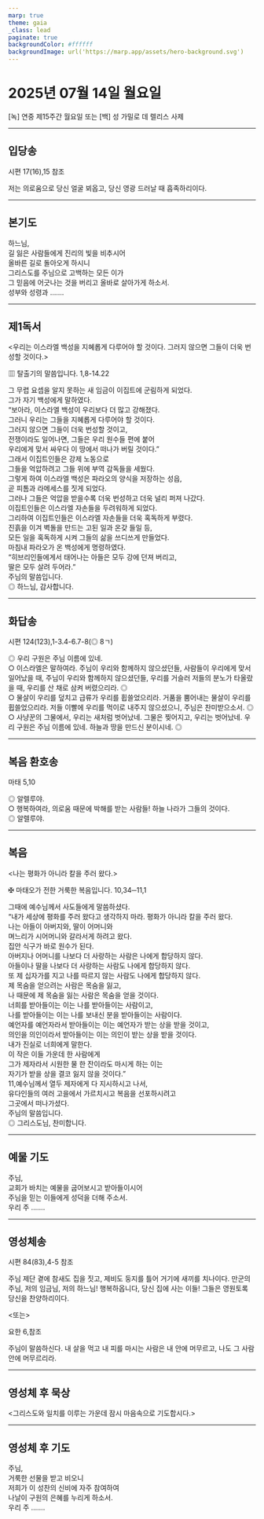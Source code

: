 ```yaml
---
marp: true
theme: gaia
_class: lead
paginate: true
backgroundColor: #ffffff
backgroundImage: url('https://marp.app/assets/hero-background.svg')
---
```


# 2025년 07월 14일 월요일

[녹] 연중 제15주간 월요일 또는 [백] 성 가밀로 데 렐리스 사제  




---

## 입당송

시편 17(16),15 참조

저는 의로움으로 당신 얼굴 뵈옵고, 당신 영광 드러날 때 흡족하리이다.  
  


---

## 본기도

하느님,  
길 잃은 사람들에게 진리의 빛을 비추시어  
올바른 길로 돌아오게 하시니  
그리스도를 주님으로 고백하는 모든 이가  
그 믿음에 어긋나는 것을 버리고 올바로 살아가게 하소서.  
성부와 성령과 …….  
  


---

## 제1독서

<우리는 이스라엘 백성을 지혜롭게 다루어야 할 것이다. 그러지 않으면 그들이 더욱 번성할 것이다.>

▥ 탈출기의 말씀입니다. 1,8-14.22

그 무렵 요셉을 알지 못하는 새 임금이 이집트에 군림하게 되었다.  
그가 자기 백성에게 말하였다.  
“보아라, 이스라엘 백성이 우리보다 더 많고 강해졌다.  
그러니 우리는 그들을 지혜롭게 다루어야 할 것이다.  
그러지 않으면 그들이 더욱 번성할 것이고,  
전쟁이라도 일어나면, 그들은 우리 원수들 편에 붙어  
우리에게 맞서 싸우다 이 땅에서 떠나가 버릴 것이다.”  
그래서 이집트인들은 강제 노동으로  
그들을 억압하려고 그들 위에 부역 감독들을 세웠다.  
그렇게 하여 이스라엘 백성은 파라오의 양식을 저장하는 성읍,  
곧 피톰과 라메세스를 짓게 되었다.  
그러나 그들은 억압을 받을수록 더욱 번성하고 더욱 널리 퍼져 나갔다.  
이집트인들은 이스라엘 자손들을 두려워하게 되었다.  
그리하여 이집트인들은 이스라엘 자손들을 더욱 혹독하게 부렸다.  
진흙을 이겨 벽돌을 만드는 고된 일과 온갖 들일 등,  
모든 일을 혹독하게 시켜 그들의 삶을 쓰디쓰게 만들었다.  
마침내 파라오가 온 백성에게 명령하였다.  
“히브리인들에게서 태어나는 아들은 모두 강에 던져 버리고,  
딸은 모두 살려 두어라.”  
주님의 말씀입니다.  
◎ 하느님, 감사합니다.  
  


---

## 화답송

시편 124(123),1-3.4-6.7-8(◎ 8ㄱ)

◎ 우리 구원은 주님 이름에 있네.  
○ 이스라엘은 말하여라. 주님이 우리와 함께하지 않으셨던들, 사람들이 우리에게 맞서 일어났을 때, 주님이 우리와 함께하지 않으셨던들, 우리를 거슬러 저들의 분노가 타올랐을 때, 우리를 산 채로 삼켜 버렸으리라. ◎  
○ 물살이 우리를 덮치고 급류가 우리를 휩쓸었으리라. 거품을 뿜어내는 물살이 우리를 휩쓸었으리라. 저들 이빨에 우리를 먹이로 내주지 않으셨으니, 주님은 찬미받으소서. ◎  
○ 사냥꾼의 그물에서, 우리는 새처럼 벗어났네. 그물은 찢어지고, 우리는 벗어났네. 우리 구원은 주님 이름에 있네. 하늘과 땅을 만드신 분이시네. ◎  
  


---

## 복음 환호송

마태 5,10

◎ 알렐루야.  
○ 행복하여라, 의로움 때문에 박해를 받는 사람들! 하늘 나라가 그들의 것이다.  
◎ 알렐루야.  
  


---

## 복음

<나는 평화가 아니라 칼을 주러 왔다.>

✠ 마태오가 전한 거룩한 복음입니다. 10,34─11,1

그때에 예수님께서 사도들에게 말씀하셨다.  
“내가 세상에 평화를 주러 왔다고 생각하지 마라. 평화가 아니라 칼을 주러 왔다.  
나는 아들이 아버지와, 딸이 어머니와  
며느리가 시어머니와 갈라서게 하려고 왔다.  
집안 식구가 바로 원수가 된다.  
아버지나 어머니를 나보다 더 사랑하는 사람은 나에게 합당하지 않다.  
아들이나 딸을 나보다 더 사랑하는 사람도 나에게 합당하지 않다.  
또 제 십자가를 지고 나를 따르지 않는 사람도 나에게 합당하지 않다.  
제 목숨을 얻으려는 사람은 목숨을 잃고,  
나 때문에 제 목숨을 잃는 사람은 목숨을 얻을 것이다.  
너희를 받아들이는 이는 나를 받아들이는 사람이고,  
나를 받아들이는 이는 나를 보내신 분을 받아들이는 사람이다.  
예언자를 예언자라서 받아들이는 이는 예언자가 받는 상을 받을 것이고,  
의인을 의인이라서 받아들이는 이는 의인이 받는 상을 받을 것이다.  
내가 진실로 너희에게 말한다.  
이 작은 이들 가운데 한 사람에게  
그가 제자라서 시원한 물 한 잔이라도 마시게 하는 이는  
자기가 받을 상을 결코 잃지 않을 것이다.”  
11,예수님께서 열두 제자에게 다 지시하시고 나서,  
유다인들의 여러 고을에서 가르치시고 복음을 선포하시려고  
그곳에서 떠나가셨다.  
주님의 말씀입니다.  
◎ 그리스도님, 찬미합니다.  
  


---

## 예물 기도

주님,  
교회가 바치는 예물을 굽어보시고 받아들이시어  
주님을 믿는 이들에게 성덕을 더해 주소서.  
우리 주 …….  
  


---

## 영성체송

시편 84(83),4-5 참조

주님 제단 곁에 참새도 집을 짓고, 제비도 둥지를 틀어 거기에 새끼를 치나이다. 만군의 주님, 저의 임금님, 저의 하느님! 행복하옵니다, 당신 집에 사는 이들! 그들은 영원토록 당신을 찬양하리이다.  
  
<또는>  
  
요한 6,참조  
  
주님이 말씀하신다. 내 살을 먹고 내 피를 마시는 사람은 내 안에 머무르고, 나도 그 사람 안에 머무르리라.  


---

## 영성체 후 묵상

<그리스도와 일치를 이루는 가운데 잠시 마음속으로 기도합시다.>  


---

## 영성체 후 기도

주님,  
거룩한 선물을 받고 비오니  
저희가 이 성찬의 신비에 자주 참여하여  
나날이 구원의 은혜를 누리게 하소서.  
우리 주 …….